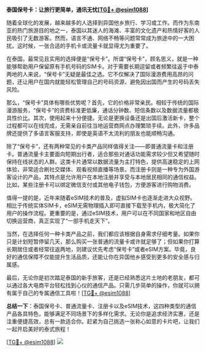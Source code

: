**泰国保号卡：让旅行更简单，通讯无忧[[TG💪+ @esim1088](https://t.me/s/esim1088)]**

随着全球化的发展，越来越多的人选择到异国他乡旅行、学习或工作。而作为东南亚的热门旅游目的地之一，泰国以其迷人的海滩、丰富的文化遗产和热情好客的人民吸引了无数游客。然而，语言不通、网络不畅等问题常常成为旅途中的一大困扰。这时候，一张合适的手机卡或流量卡就显得尤为重要了。

在泰国，最常见且实用的选择便是“保号卡”。所谓“保号卡”，顾名思义，就是一种能够帮助用户保留原有手机号码的SIM卡。对于需要长期逗留或者频繁往返于中泰两地的人来说，“保号卡”无疑是最佳之选。它不仅解决了国际漫游费用高昂的问题，还让用户在国内就能轻松管理自己的号码资源，避免因出国而产生的号码丢失风险。

那么，“保号卡”具体有哪些优势呢？首先，它的价格非常亲民。相较于传统的国际漫游服务，“保号卡”的资费标准更低廉，通话分钟数、短信条数以及数据流量都极具性价比。其次，使用起来十分便捷。无论是更换设备还是出国后激活新卡，整个过程都可以在线完成，无需亲自前往当地运营商网点办理繁琐手续。此外，许多品牌还提供了多语言客服支持，即使是英语不太流利的朋友也能顺畅沟通。

除了“保号卡”，还有两种常见的卡类产品同样值得关注——即普通流量卡和注册卡。普通流量卡主要面向短期出行者，适合那些对通话功能需求较少但又希望随时保持在线状态的人群。这类卡片通常以数据流量为主打特色，提供高速稳定的上网体验，非常适合刷社交媒体、观看视频直播等场景。而注册卡则是一种专为外国游客设计的产品，其特点是允许用户在本地注册并享受与本地居民相同的通信权益。比如，某些注册卡可以绑定微信支付或其他电子钱包，方便游客进行购物消费。

值得一提的是，近年来随着eSIM技术的普及，虚拟SIM卡也逐渐走进大众视野。相比于传统实体SIM卡，eSIM无需物理插入即可直接下载至手机内，极大简化了用户的操作流程。更重要的是，通过eSIM技术，用户可以在不同国家和地区自由切换运营商，真正实现了“一部手机走天下”。

当然，在选择任何一种卡类产品之前，我们都应该根据自身需求仔细考量。如果你只是计划短暂停留几天，那么购买一张普通的流量卡或许就足够了；但如果你打算长期居住或者经常往返两地，则建议优先考虑“保号卡”或者eSIM方案。毕竟，良好的通信保障不仅能提升生活品质，还能让你在异国他乡感受到更多的安全感与归属感。

最后，无论你是初次踏足泰国的新手旅客，还是已经熟悉这片土地的老朋友，都可以通过各大电商平台轻松找到心仪的通信产品。只需几步简单的操作，你就可以拥有属于自己的专属通信工具啦！[[TG💪+ @esim1088](https://t.me/s/esim1088)]

**总结一下**：泰国保号卡、普通流量卡、注册卡以及eSIM技术，这四种类型的通信产品各具特色，能够满足不同场景下的多样化需求。无论你是追求经济实惠，还是注重便捷高效，总有一款适合你。赶紧为自己挑选一张称心如意的卡片吧，让我们一起开启美好的泰式旅程！

[[TG💪+ @esim1088](https://t.me/s/esim1088)] ![](https://i.postimg.cc/4NQfJmqS/Snipaste-2025-05-13-00-14-12.png)